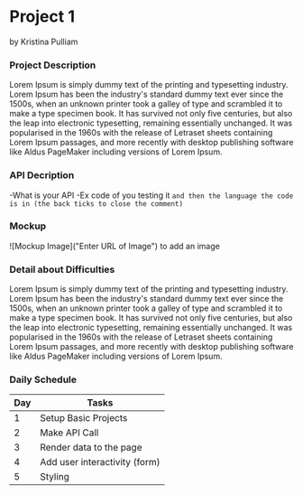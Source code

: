 # Project 1
by Kristina Pulliam


### Project Description
Lorem Ipsum is simply dummy text of the printing and typesetting industry. Lorem Ipsum has been the industry's standard dummy text ever since the 1500s, when an unknown printer took a galley of type and scrambled it to make a type specimen book. It has survived not only five centuries, but also the leap into electronic typesetting, remaining essentially unchanged. It was popularised in the 1960s with the release of Letraset sheets containing Lorem Ipsum passages, and more recently with desktop publishing software like Aldus PageMaker including versions of Lorem Ipsum.

### API Decription 

-What is your API
-Ex code of you testing it
``` and then the language the code is in (the back ticks to close the comment) ```

### Mockup

![Mockup Image]("Enter URL of Image") to add an image

### Detail about Difficulties

Lorem Ipsum is simply dummy text of the printing and typesetting industry. Lorem Ipsum has been the industry's standard dummy text ever since the 1500s, when an unknown printer took a galley of type and scrambled it to make a type specimen book. It has survived not only five centuries, but also the leap into electronic typesetting, remaining essentially unchanged. It was popularised in the 1960s with the release of Letraset sheets containing Lorem Ipsum passages, and more recently with desktop publishing software like Aldus PageMaker including versions of Lorem Ipsum.

### Daily Schedule

| Day | Tasks |
|-----|-------|
|1| Setup Basic Projects |
|2| Make API Call |
|3| Render data to the page |
|4| Add user interactivity (form) |
|5| Styling |